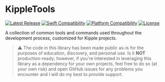 # KippleTools

<!-- [![CI Status](https://github.com/swift-kipple/Tools/actions/workflows/tests.yml/badge.svg)](https://github.com/swift-kipple/Tools/actions/workflows/tests.yml) -->
[![Latest Release](https://img.shields.io/github/v/tag/swift-kipple/Tools?color=blue&label=latest)](https://github.com/swift-kipple/Tools/releases)
[![Swift Compatibility](https://img.shields.io/endpoint?url=https%3A%2F%2Fswiftpackageindex.com%2Fapi%2Fpackages%2Fswift-kipple%2FTools%2Fbadge%3Ftype%3Dswift-versions)](https://swiftpackageindex.com/swift-kipple/Tools)
[![Platform Compatibility](https://img.shields.io/endpoint?url=https%3A%2F%2Fswiftpackageindex.com%2Fapi%2Fpackages%2Fswift-kipple%2FTools%2Fbadge%3Ftype%3Dplatforms)](https://swiftpackageindex.com/swift-kipple/Tools)
[![License](https://img.shields.io/github/license/swift-kipple/Tools)](https://github.com/swift-kipple/Tools/blob/main/LICENSE)

A collection of common tools and commands used throughout the development process, customized for Kipple projects.

> :warning: The code in this library has been made public as-is for the purposes of education, discovery, and personal use. Is it **NOT** production-ready; however, if you're interested in leveraging this library as a dependency for your own projects, feel free to do so (at your own risk) and open GitHub issues for any problems you encounter and I will do my best to provide support.
